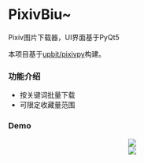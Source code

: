 # PixivBiu~
Pixiv图片下载器，UI界面基于PyQt5

本项目基于[upbit/pixivpy](https://github.com/upbit/pixivpy)构建。

### 功能介绍

* 按关键词批量下载
* 可限定收藏量范围

### Demo

<div align="center"><img src="https://res.cloudinary.com/dzu6x6nqi/image/upload/v1571231724/github/Snipaste_2019-10-16_21-11-52.png"></div>

<div align="center"><img src="https://res.cloudinary.com/dzu6x6nqi/image/upload/v1571234965/github/gifhome_1920x1080_5s.gif"></div>